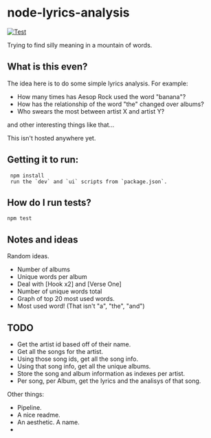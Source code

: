 # node-lyrics-analysis

[![Test](https://github.com/goatonabicycle/node-lyrics-analysis/actions/workflows/node.js.yml/badge.svg)](https://github.com/goatonabicycle/node-lyrics-analysis/actions/workflows/node.js.yml)

Trying to find silly meaning in a mountain of words.

## What is this even?

The idea here is to do some simple lyrics analysis.
For example:

- How many times has Aesop Rock used the word "banana"?
- How has the relationship of the word "the" changed over albums?
- Who swears the most between artist X and artist Y?

and other interesting things like that...

This isn't hosted anywhere yet.

## Getting it to run:

```
 npm install
 run the `dev` and `ui` scripts from `package.json`.
```

## How do I run tests?

```
npm test
```

## Notes and ideas

Random ideas.

- Number of albums
- Unique words per album
- Deal with [Hook x2] and [Verse One]
- Number of unique words total
- Graph of top 20 most used words.
- Most used word! (That isn't "a", "the", "and")

## TODO

- Get the artist id based off of their name.
- Get all the songs for the artist.
- Using those song ids, get all the song info.
- Using that song info, get all the unique albums.
- Store the song and album information as indexes per artist.
- Per song, per Album, get the lyrics and the analisys of that song.

Other things:

- Pipeline.
- A nice readme.
- An aesthetic. A name.
-
